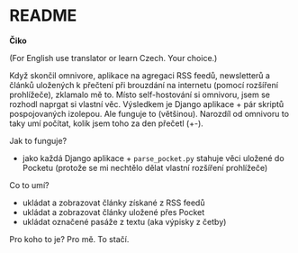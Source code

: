 # README

__Čiko__

(For English use translator or learn Czech. Your choice.)

Když skončil omnivore, aplikace na agregaci RSS feedů, newsletterů a článků uložených k přečtení při brouzdání na internetu (pomocí rozšíření prohlížeče), zklamalo mě to. Místo self-hostování si omnivoru, jsem se rozhodl naprgat si vlastní věc. Výsledkem je Django aplikace + pár skriptů pospojovaných izolepou. Ale funguje to (většinou). Narozdíl od omnivoru to taky umí počítat, kolik jsem toho za den přečetl (+-). 

Jak to funguje?
- jako každá Django aplikace + `parse_pocket.py` stahuje věci uložené do Pocketu (protože se mi nechtělo dělat vlastní rozšíření prohlížeče)

Co to umí?
- ukládat a zobrazovat články získané z RSS feedů
- ukládat a zobrazovat články uložené přes Pocket
- ukládat označené pasáže z textu (aka výpisky z četby)

Pro koho to je?
Pro mě. To stačí.
